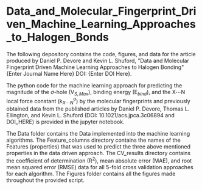 # Data_and_Molecular_Fingerprint_Driven_Machine_Learning_Approaches_to_Halogen_Bonds

The following depository contains the code, figures, and data for the article 
produced by Daniel P. Devore and Kevin L. Shuford, "Data and Molecular Fingerprint Driven Machine Learning 
Approaches to Halogen Bonding" {Enter Journal Name Here} 
DOI: {Enter DOI Here}.

The python code for the machine learning approach for predicting the magnitude of the $\sigma$-hole (V$_{S,Max}$), 
binding energy (E$_{bind}$), and the X$\cdots$N local force constant (k$^{a}_{X\cdots N}$) 
by the molecular fingerprints and previously obtained data from the published articles by Daniel P. Devore, 
Thomas L. Ellington, and Kevin L. Shuford (DOI: 10.1021/acs.jpca.3c06894 and DOI_HERE)
is provided in the jupyter notebook.

The Data folder contains the Data implemented into the machine learning algorithms. The Feature_columns 
directory contains the names of the Features (properties) that was used to predict the three above mentioned 
properties in the data driven approach. The CV_results directory contains the coefficient of determination (R$^2$), 
mean absolute error (MAE), and root mean squared error (RMSE) data for all 5-fold cross validation approaches for 
each algorithm. The Figures folder contains all the figures made throughout the provided script.
